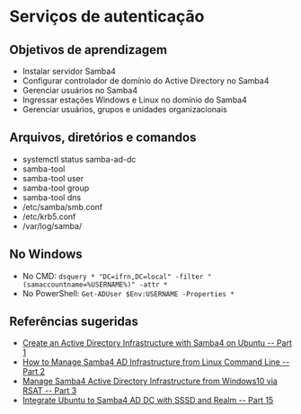 Serviços de autenticação
========================

Objetivos de aprendizagem
-------------------------

* Instalar servidor Samba4
* Configurar controlador de domínio do Active Directory no Samba4
* Gerenciar usuários no Samba4
* Ingressar estações Windows e Linux no domínio do Samba4
* Gerenciar usuários, grupos e unidades organizacionais

Arquivos, diretórios e comandos
--------------------------------

* systemctl status samba-ad-dc
* samba-tool
* samba-tool user
* samba-tool group
* samba-tool dns
* /etc/samba/smb.conf
* /etc/krb5.conf
* /var/log/samba/

## No Windows

* No CMD: `dsquery * "DC=ifrn,DC=local" -filter "(samaccountname=%USERNAME%)" -attr *`
* No PowerShell: `Get-ADUser $Env:USERNAME -Properties *`

Referências sugeridas
---------------------

- [Create an Active Directory Infrastructure with Samba4 on Ubuntu -- Part 1](https://www.tecmint.com/install-samba4-active-directory-ubuntu/)
- [How to Manage Samba4 AD Infrastructure from Linux Command Line -- Part 2](https://www.tecmint.com/manage-samba4-active-directory-linux-command-line/)
- [Manage Samba4 Active Directory Infrastructure from Windows10 via RSAT -- Part 3](https://www.tecmint.com/manage-samba4-dns-group-policy-from-windows/)
- [Integrate Ubuntu to Samba4 AD DC with SSSD and Realm -- Part 15](https://www.tecmint.com/integrate-ubuntu-to-samba4-ad-dc-with-sssd-and-realm/)

